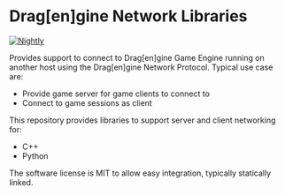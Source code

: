 # Drag[en]gine Network Libraries
[![Nightly](https://github.com/LordOfDragons/denetwork/actions/workflows/nightly.yml/badge.svg)](https://github.com/LordOfDragons/denetwork/actions/workflows/nightly.yml)

Provides support to connect to Drag[en]gine Game Engine running on another host using the Drag[en]gine Network Protocol. Typical use case are:
- Provide game server for game clients to connect to 
- Connect to game sessions as client

This repository provides libraries to support server and client networking for:
- C++
- Python

The software license is MIT to allow easy integration, typically statically linked.
